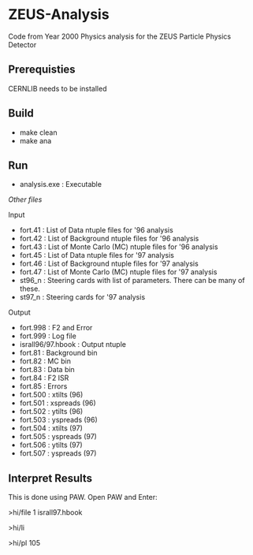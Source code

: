 # ZEUS-Analysis
Code from Year 2000 Physics analysis for the ZEUS Particle Physics Detector

## Prerequisties
CERNLIB needs to be installed

## Build
 * make clean
 * make ana

## Run
* analysis.exe : Executable

_Other files_

Input
* fort.41 : List of Data ntuple files for '96 analysis
* fort.42 : List of Background ntuple files for '96 analysis
* fort.43 : List of Monte Carlo (MC) ntuple files for '96 analysis
* fort.45 : List of Data ntuple files for '97 analysis
* fort.46 : List of Background ntuple files for '97 analysis
* fort.47 : List of Monte Carlo (MC) ntuple files for '97 analysis
* st96_n : Steering cards with list of parameters. There can be many of these.
* st97_n : Steering cards for '97 analysis

Output
* fort.998 : F2 and Error
* fort.999 : Log file
* israll96/97.hbook : Output ntuple
* fort.81 : Background bin
* fort.82 : MC bin
* fort.83 : Data bin
* fort.84 : F2 ISR 
* fort.85 : Errors
* fort.500 : xtilts (96)
* fort.501 : xspreads (96)
* fort.502 : ytilts (96)
* fort.503 : yspreads (96)
* fort.504 : xtilts (97)
* fort.505 : yspreads (97)
* fort.506 : ytilts (97) 
* fort.507 : yspreads (97)

## Interpret Results

This is done using PAW. Open PAW and Enter:

\>hi/file 1 israll97.hbook

\>hi/li 

\>hi/pl 105
